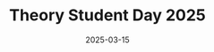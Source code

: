 ---
title: "Theory Student Day 2025"
collection: talks
type: "Talk"
permalink:
venue: "USTC, Theory Group"
duration: "30 minutes"
date: 2025-03-15
location: "Hefei, Anhui, China"
slidesurl: "/files/Theory%20Student%20Day-SLC.pdf"
excerpt: "Presented an in-depth overview of our work on sublinear algorithms for estimating SLC costs."
---